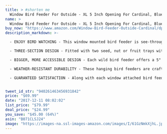 ```yaml
---
title: > #shorten me
  Window Bird Feeder For Outside - XL 5 Inch Opening For Cardinal, Blue Jay and Bird Variety - Squirrel Proof When Placed High - With 3 Bonus Heavy Duty Hook Suction Cups
name: >
  Window Bird Feeder For Outside - XL 5 Inch Opening For Cardinal, Blue Jay and Bird Variety - Squirrel Proof When Placed High - With 3 Bonus Heavy Duty Hook Suction Cups
buy_now: "https://www.amazon.com/Window-Bird-Feeder-Outside-Cardinal/dp/B071CLSJ24?SubscriptionId=AKIAIA5RBQIWQVTCUEUQ&tag=coldcutdeals-20&linkCode=xm2&camp=2025&creative=165953&creativeASIN=B071CLSJ24"
description_markdown: >-

  - ENJOY BIRD WATCHING - This window mounted bird feeder is see-through, making is fun to enjoy colorful wings, bird calls, and feathers up close.

  - THREE-SECTION DESIGN - Fitted with two seed, nut or fruit trays with ventilated drain bottoms, each clear acrylic bird feeder also has a built-in water drink section!

  - BIGGER, MORE ACCESSIBLE DESIGN - Each wild bird feeder offers a 5" opening perfect for giving cardinals, finches, orioles and other birds plenty of landing room.

  - WEATHER-RESISTANT DURABILITY - These hanging bird feeders are crafted with a heavier-duty transparent acrylic that's squirrel proof and weather resistant!

  - GUARANTEED SATISFACTION - Along with each window attached bird feeder you'll also receive three strong suction cups and a reliable money back guarantee.


tweet_id_str: "940261463456931842"
price: "$69.99"
date: "2017-12-11 08:02:02"
list_price: "$79.99"
deal_price: "$24.99"
you_save: "$45.00 (64%)"
asin: "B071CLSJ24"
image: "https://images-na.ssl-images-amazon.com/images/I/61GzNmkXjhL.jpg"
---
```

